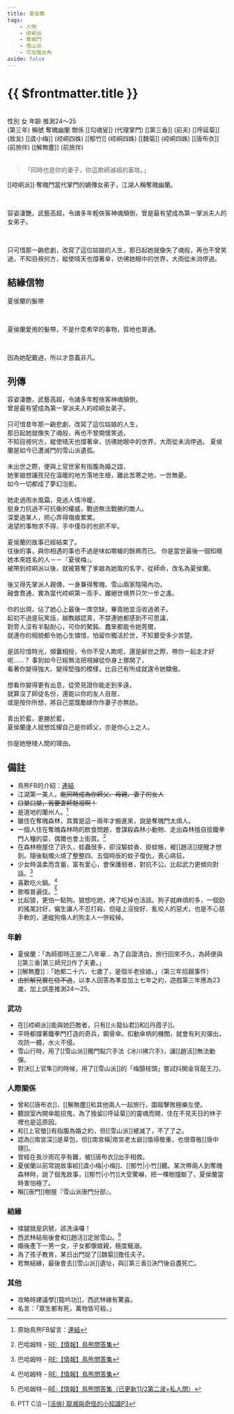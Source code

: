 ```yaml
---
title: 夏侯蘭
tags:
    - 人物
    - 崆峒派
    - 奪魄門
    - 雪山派
    - 可攻略女角
aside: false
---
```


# {{ $frontmatter.title }}

<ChTabs position="bottom">
	<ChTab title="初識">
		<ChMeet 
			src='/images/characters/girl_5/normal.png' 
			nameTitle='奪魂幽蘭'
			nameMain='夏侯蘭'
			desc='崆峒派‧奪魄門當代的嫡傳女弟子，江湖人稱奪魄幽蘭，惡名昭彰的女魔頭，行事作風狠辣乖戾，幽居在不見天日的奪魄森林中，生人勿近。'
			:animation=true
		/>
	</ChTab>
</ChTabs>
<br>

<InfoList>
	<Info title='角色資料' :open=true>
		<table>
			<ChTr>
				<ChTd isTitle=true>
					性別
				</ChTd>
				<ChTd>
					女
				</ChTd>
			</ChTr>
			<ChTr>
				<ChTd isTitle=true>
					年齡
				</ChTd>
				<ChTd>
					推測24～25<br>(第三年)
				</ChTd>
			</ChTr>
			<ChTr>
				<ChTd isTitle=true>
					稱號
				</ChTd>
				<ChTd>
					奪魄幽蘭
				</ChTd>
			</ChTr>
			<ChTr>
				<ChTd isTitle=true position='center'>
					關係
				</ChTd>
			</ChTr>
			<ChTr>
				<ChTd position='center'>
					[[勾魂叟]] (代理掌門)
				</ChTd>
			</ChTr>
			<ChTr>
				<ChTd position='center'>
					[[第三香]] (前夫)
				</ChTd>
			</ChTr>
			<ChTr>
				<ChTd position='center'>
					[[呼延菊]] (故友)
				</ChTd>
			</ChTr>
			<ChTr>
				<ChTd position='center'>
					[[虞小梅]] (崆峒四姝)
				</ChTd>
			</ChTr>
			<ChTr>
				<ChTd position='center'>
					[[郁竹]] (崆峒四姝)
				</ChTd>
			</ChTr>
			<ChTr>
				<ChTd position='center'>
					[[魏菊]] (崆峒四姝)
				</ChTd>
			</ChTr>
			<ChTr>
				<ChTd position='center'>
					[[唐布衣]] (前旅伴)
				</ChTd>
			</ChTr>
			<ChTr>
				<ChTd position='center'>
					[[解無塵]] (前旅伴)
				</ChTd>
			</ChTr>
		</table>
	</Info>
</InfoList>

> 「同時也是你的妻子，你這欺師滅祖的畜牲。」

[[崆峒派]]‧奪魄門當代掌門的嫡傳女弟子，江湖人稱奪魄幽蘭。

<br>

容姿淒艷，武藝高超，令諸多年輕俠客神魂顛倒，曾是最有望成為第一掌派夫人的女弟子。

<br>

只可惜那一齣悲劇，改寫了這位姑娘的人生，那日起她就像失了魂般，再也不曾笑過，不知目視何方，縱使晴天也撐著傘，彷彿她眼中的世界，大雨從未消停過。
<br clear="all">

## 結緣信物

<SpecialItemIcon :size="`medium`" :needLink="false" :no="1002" />

夏侯蘭的髮帶

<br>

夏侯蘭愛用的髮帶，不是什麼希罕的事物，質地也普通。

<br>

因為她配戴過，所以才意義非凡。

## 列傳

<Tabs>
  <Tab title="列傳一">
	容姿淒艷，武藝高超，令諸多年輕俠客神魂顛倒，<br>
	曾是最有望成為第一掌派夫人的崆峒女弟子。<br><br>
	只可惜昔年那一齣悲劇，改寫了這位姑娘的人生，<br>
	那日起她就像失了魂般，再也不曾開懷笑過，<br>
	不知目視何方，縱使晴天也撐著傘，彷彿她眼中的世界，大雨從未消停過。
  </Tab>
  <Tab title="列傳二">
	夏侯蘭是如今已遭滅門的雪山派遺孤。<br><br>
	未出世之際，便與上官世家有指腹為婚之誼，<br>
	她爹娘想讓孩兒在溫暖的地方落地生根，離此苦寒之地，一世無憂。<br>
	如今一切都成了夢幻泡影。<br><br>
	她走過雨水風霜，見過人情冷暖，<br>
	挺身力抗過不可抗衡的權威，戰過無法戰勝的敵人。<br>
	深愛過某人，把心弄得傷痕累累。<br>
	渴望的事物求不得，手中僅存的也抓不牢。<br><br>
	夏侯蘭的故事已經結束了。<br>
	往後的事，與你相遇的事也不過是味如嚼蠟的餘興而已。
  </Tab>
  <Tab title="列傳三">
	你是當世最後一個知曉她本來姓名的人－－『夏侯梅』。<br>
	被帶到崆峒派以後，就被篡奪了爹娘為她取的名字，從師命，改名為夏侯蘭。<br><br>
	後又得先掌派人親傳，一身兼得奪魄、雪山兩家陰陽內功，<br>
	融會貫通，實為當代崆峒第一高手，離絕世境界只欠一步之遙。<br><br>
	你的出現，佔了她心上最後一席空缺，畢竟她並沒收過弟子。<br>
	起初不過是玩笑話，越教越認真，不禁連她都感到不可思議，<br>
	對旁人沒有半點耐心，可你的駑鈍、蠢笨都能令她莞爾，<br>
	就連你的相貌都令她心生憐惜，怕留你獨活於世，不知要受多少苦楚。<br><br>
	是該珍惜時光，傾囊相授，令你不受人欺呢，還是辭世之際，帶你一起走才好呢……？
  </Tab>
  <Tab title="列傳四">
	事到如今已經無法把視線從你身上挪開了，<br>
	看著你變得強大、變得堅強的模樣，比自己有所成就還令她驕傲。<br><br>
	想看你變得更有出息，從旁見證你能走到多遠，<br>
	就算沒了師徒名份，還能以你的友人自居，<br>
	或是按你所想，將自己當獎勵嫁你作妻子亦無妨。<br><br>
	青出於藍，更勝於藍，<br>
	夏侯蘭逢人就想炫耀自己是你師父，亦是你心上之人。<br><br>
	你是她戀棧人間的理由。
  </Tab>
</Tabs>

## 備註

- 鳥熊FB的介紹：[連結](https://www.facebook.com/obbstudio/photos/pb.100076301525150.-2207520000/173139081750945/?type=3)
- 江湖第一美人，~~能同時成為你師父、母親、妻子的女人~~
- ~~口桀口桀，我要妻師魅祖啊！~~
- 是道地的蘭州人。[^3]
- 雖住在奪魄森林，其實是這一兩年才搬進來，說是奪魄門太煩人。
- 一個人住在奪魄森林時的飲食問題，會謀殺森林小動物、走出森林擅自拔鐵拳門人種的菜，偶爾也會上街買。[^2]
- 在森林樹屋住了許久，蚊蟲很多，卻沒驅蚊香、掛蚊帳，被[[趙活]]提醒才想到。隨後點燭火燒了整整四、五個時辰的蚊子復仇，喪心病狂。
- 少女時溫柔而含蓄，富有愛心，會保護弱者，對抗不公。比起武力更傾向對話。[^2]
- 喜歡吃火鍋。[^2]
- 歌喉普遍佳。[^4]
- 比起狼，更怕一點狗。狼想吃她，烤了吃掉也活該。狗子就麻煩的多，一個勁的搖尾討好，偏生讓人不忍打殺。但碰上沒拴好、亂咬人的惡犬，也是不心慈手軟的，連縱狗傷人的狗主人一併殺掉。

### 年齡

- 夏侯蘭：「為師那時正是二八年華... 為了自證清白，旅行回來不久，為師便與[[第三香|第三師兄]]作了夫妻。」
- [[解無塵]]：「她都二十六、七歲了，是個半老徐娘。」（第三年招親事件）
- ~~由於解兄實在信不過~~，以本人回答為準並加上七年之約，遊戲第三年應為23歲，加上誤差推測24～25。

### 武功

- 在[[崆峒派]]能與她匹敵者，只有[[火龍仙君]]和[[丹霞子]]。
- 平時都撐著鐵拳門打造的奇兵，鋼骨傘。扣動傘柄的機關，就會有利刃彈出，攻防一體，水火不侵。
- 雪山行時，用了[[雪山派]]獨門點穴手法《冰川拂穴手》，讓[[趙活]]無法動彈。
- 對決[[上官隼]]的時候，用了[[雪山派]]的「梅顫枝頭」嘗試抖開金背龍王刀。

### 人際關係

- 曾和[[唐布衣]]、[[解無塵]]和其他兩人一起旅行，圍毆擊敗極樂左使。
- 聽說室內開傘能招鬼，為了挽留[[呼延菊]]的靈魂而開，住在不見天日的林子裡也是這原因。
- 和[[上官螢]]有指腹為婚之約，但[[雪山派]]被滅了，不了了之。
- 認為[[南宮深]]是草包，但[[南宮橫|南宮老太爺]]值得敬重，也很尊敬[[唐中翎]]。
- 曾經在長沙雨花亭有難，被[[唐布衣]]出手相救。
- 夏侯蘭以前常說故事給[[虞小梅|小梅]]、[[郁竹|小竹]]聽。某次帶兩人到奪魄森林時，說了個鬼故事，[[郁竹|小竹]]大受驚嚇，把一棵樹撞斷了，夏侯蘭當時害怕極了。
- 稱[[唐門]]樹屋『雪山派唐門分部』。

### 結緣

- 揉腿就是訊號，該洗澡囉！
- 西武林結局後會和[[趙活]]定居雪山。[^1]
- 婚後產下一男一女，子女都像娘親，極度寵溺。
- 為了孩子教育，某日出門捉了[[魏菊]]擔任夫子。
- 若無結緣，最後會去[[雪山派]]遺址，與[[第三香]]決鬥後自盡死亡。

### 其他

- 攻略時建議學[[龍吟功]]，西武林線有驚喜。
- 名言：「眾生都有死，萬物皆可殺。」

[^1]: PTT C洽－[\[活俠\] 龍湘與奇怪的小知識P3](https://www.ptt.cc/bbs/C_Chat/M.1729093866.A.C8A.html)
[^2]: 巴哈姆特 - [RE:【情報】鳥熊問答集](https://forum.gamer.com.tw/Co.php?bsn=73317&sn=12029)
[^3]: 原始鳥熊FB留言：[連結](https://www.facebook.com/photo/?fbid=173139081750945&set=a.117318193999701&comment_id=1060353941273585&reply_comment_id=358661379586054)
[^4]: 巴哈姆特－[RE:【情報】鳥熊問答集（已更新11/2第二波+私人問）](https://forum.gamer.com.tw/Co.php?bsn=73317&sn=12184&subbsn=1&bPage=0)
